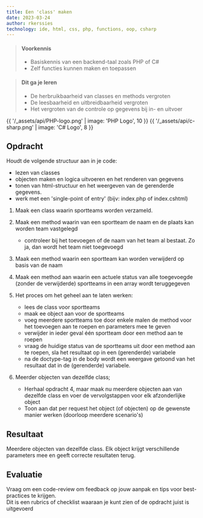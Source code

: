 ```yaml
---
title: Een 'class' maken
date: 2023-03-24
author: rkerssies
technology: ide, html, css, php, functions, oop, csharp
---
```



> #### Voorkennis
> * Basiskennis van een backend-taal zoals PHP of C#
> * Zelf functies kunnen maken en toepassen  

> #### Dit ga je leren
> * De herbruikbaarheid van classes en methods vergroten
> * De leesbaarheid en uitbreidbaarheid vergroten
> * Het vergroten van de controle op gegevens bij in- en uitvoer

{{ '/_assets/api/PHP-logo.png' | image: 'PHP Logo', 10 }}
{{ '/_assets/api/c-sharp.png' | image: 'C# Logo', 8 }}


## Opdracht
Houdt de volgende structuur aan in je code:
* lezen van classes
* objecten maken en logica uitvoeren en het renderen van gegevens
* tonen van html-structuur en het weergeven van de gerenderde gegevens.
* werk met een 'single-point of entry' (bijv: index.php of index.cshtml)

1. Maak een class waarin sportteams worden verzameld.
   
2. Maak een method waarin van een sportteam de naam en de plaats kan worden team vastgelegd
      * controleer bij het toevoegen of de naam van het team al bestaat. Zo ja, dan wordt het team niet toegevoegd

3. Maak een method waarin een sportteam kan worden verwijderd op basis van de naam

4. Maak een method aan waarin een actuele status van alle toegevoegde (zonder de verwijderde) sportteams in een array wordt teruggegeven

5. Het proces om het geheel aan te laten werken:
   * lees de class voor sportteams
   * maak ee object aan voor de sportteams
   * voeg meerdere sportteams toe door enkele malen de method voor het toevoegen aan te roepen en parameters mee te geven
   * verwijder in ieder geval één sportteam door een method aan te roepen
   * vraag de huidige status van de sportteams uit door een method aan te roepen, sla het resultaat op in een (gerenderde) variabele
   * na de doctype-tag in de body wordt een weergave getoond van het resultaat dat in de (gerenderde) variabele.

6. Meerder objecten van dezelfde class;
   * Herhaal opdracht 4, maar maak nu meerdere objecten aan van dezelfde class en voer de vervolgstappen voor elk afzonderlijke object
   * Toon aan dat per request het object (of objecten) op de gewenste manier werken (doorloop meerdere scenario's)


## Resultaat
Meerdere objecten van dezelfde class.
Elk object krijgt verschillende parameters mee en geeft correcte resultaten terug.


## Evaluatie
Vraag om een code-review om feedback op jouw aanpak en tips voor best-practices te krijgen.<br>
Dit is een rubrics of checklist waaraan je kunt zien of de opdracht juist is uitgevoerd
